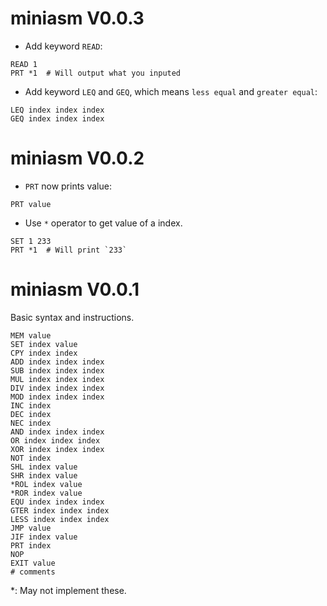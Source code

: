# miniasm V0.0.3
* Add keyword `READ`:
```
READ 1
PRT *1  # Will output what you inputed
```

* Add keyword `LEQ` and `GEQ`, which means `less equal` and `greater equal`:
```
LEQ index index index
GEQ index index index
```

# miniasm V0.0.2
* `PRT` now prints value:
```
PRT value
```

* Use `*` operator to get value of a index.
```
SET 1 233
PRT *1  # Will print `233`
```

# miniasm V0.0.1
Basic syntax and instructions.
```
MEM value
SET index value
CPY index index
ADD index index index
SUB index index index
MUL index index index
DIV index index index
MOD index index index
INC index
DEC index
NEC index
AND index index index
OR index index index
XOR index index index
NOT index
SHL index value
SHR index value
*ROL index value
*ROR index value
EQU index index index
GTER index index index
LESS index index index
JMP value
JIF index value
PRT index
NOP
EXIT value
# comments
```
*: May not implement these.
